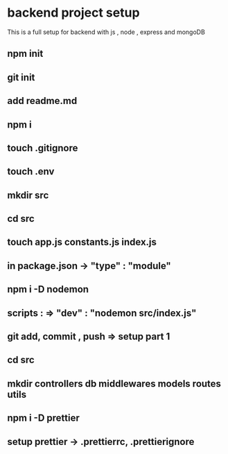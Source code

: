 # backend project setup

This is a full setup for backend with js , node , express and mongoDB

## npm init
## git init
## add readme.md
## npm i
## touch .gitignore
## touch .env
## mkdir src
## cd src 
## touch app.js constants.js index.js
## in package.json -> "type" : "module"
## npm i -D nodemon
## scripts : => "dev" : "nodemon src/index.js"
## git add, commit , push => setup part 1
## cd src
## mkdir controllers db middlewares models routes utils 
## npm i -D prettier
## setup prettier -> .prettierrc, .prettierignore


